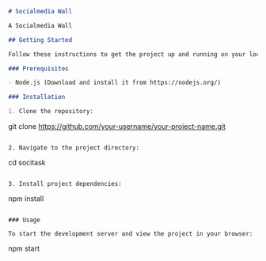 

```markdown
# Socialmedia Wall

A Socialmedia Wall 

## Getting Started

Follow these instructions to get the project up and running on your local machine.

### Prerequisites

- Node.js (Download and install it from https://nodejs.org/)

### Installation

1. Clone the repository:

```
git clone https://github.com/your-username/your-project-name.git
```

2. Navigate to the project directory:

```
cd socitask
```

3. Install project dependencies:

```
npm install
```

### Usage

To start the development server and view the project in your browser:

```
npm start
```


